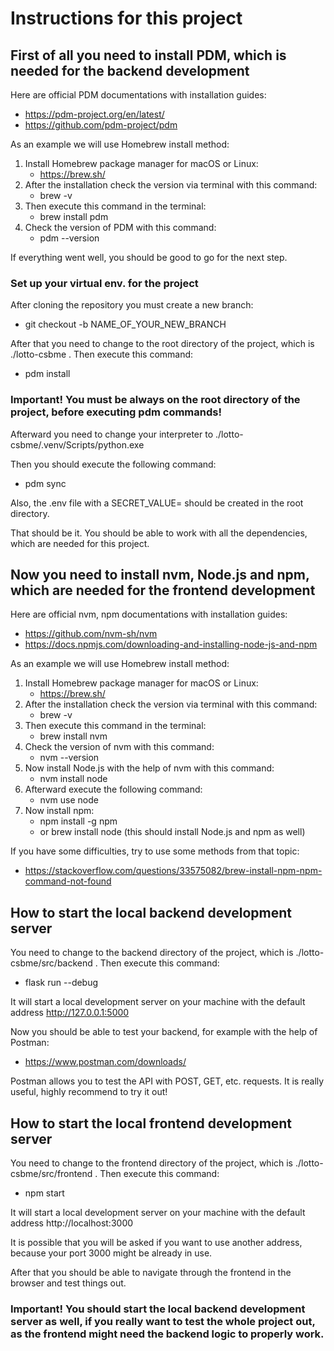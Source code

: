# Instructions for this project

## First of all you need to install PDM, which is needed for the backend development

Here are official PDM documentations with installation guides:

- https://pdm-project.org/en/latest/
- https://github.com/pdm-project/pdm

As an example we will use Homebrew install method:
1. Install Homebrew package manager for macOS or Linux:
    - https://brew.sh/
2. After the installation check the version via terminal with this command:
    - brew -v
3. Then execute this command in the terminal: 
   - brew install pdm
4. Check the version of PDM with this command:
   - pdm --version

If everything went well, you should be good to go for the next step.

### Set up your virtual env. for the project

After cloning the repository you must create a new branch:

- git checkout -b NAME_OF_YOUR_NEW_BRANCH

After that you need to change to the root directory of the project, which is ./lotto-csbme . 
Then execute this command:
- pdm install

### Important! You must be always on the root directory of the project, before executing pdm commands!

Afterward you need to change your interpreter to ./lotto-csbme/.venv/Scripts/python.exe

Then you should execute the following command:
- pdm sync

Also, the .env file with a SECRET_VALUE= should be created in the root directory.

That should be it. You should be able to work with all the dependencies, which are needed for this project.

## Now you need to install nvm, Node.js and npm, which are needed for the frontend development

Here are official nvm, npm documentations with installation guides:

- https://github.com/nvm-sh/nvm
- https://docs.npmjs.com/downloading-and-installing-node-js-and-npm

As an example we will use Homebrew install method:
1. Install Homebrew package manager for macOS or Linux:
    - https://brew.sh/
2. After the installation check the version via terminal with this command:
    - brew -v
3. Then execute this command in the terminal: 
   - brew install nvm
4. Check the version of nvm with this command:
   - nvm --version
5. Now install Node.js with the help of nvm with this command:
   - nvm install node 
6. Afterward execute the following command:
   - nvm use node
7. Now install npm:
   - npm install -g npm
   - or brew install node (this should install Node.js and npm as well)

If you have some difficulties, try to use some methods from that topic:
- https://stackoverflow.com/questions/33575082/brew-install-npm-npm-command-not-found

## How to start the local backend development server 

You need to change to the backend directory of the project, which is ./lotto-csbme/src/backend . 
Then execute this command:
   - flask run --debug

It will start a local development server on your machine with the default address http://127.0.0.1:5000

Now you should be able to test your backend, for example with the help of Postman:
- https://www.postman.com/downloads/

Postman allows you to test the API with POST, GET, etc. requests. 
It is really useful, highly recommend to try it out!

## How to start the local frontend development server

You need to change to the frontend directory of the project, which is ./lotto-csbme/src/frontend . 
Then execute this command:
   - npm start

It will start a local development server on your machine with the default address http://localhost:3000

It is possible that you will be asked if you want to use another address, because your port 3000 might be already in use.

After that you should be able to navigate through the frontend in the browser and test things out. 

### Important! You should start the local backend development server as well, if you really want to test the whole project out, as the frontend might need the backend logic to properly work.

